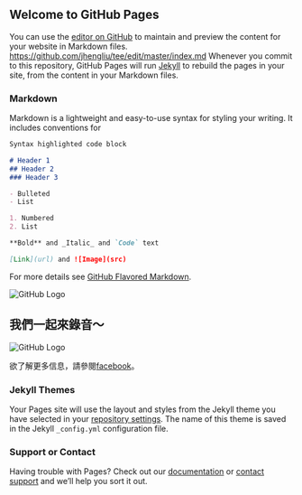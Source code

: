 ## Welcome to GitHub Pages

You can use the [editor on GitHub](https://www.youtube.com/watch?v=JwjBbWQs71k) to maintain and preview the content for your website in Markdown files.
https://github.com/jhengliu/tee/edit/master/index.md
Whenever you commit to this repository, GitHub Pages will run [Jekyll](https://jekyllrb.com/) to rebuild the pages in your site, from the content in your Markdown files.

### Markdown

Markdown is a lightweight and easy-to-use syntax for styling your writing. It includes conventions for

```markdown
Syntax highlighted code block

# Header 1
## Header 2
### Header 3

- Bulleted
- List

1. Numbered
2. List

**Bold** and _Italic_ and `Code` text

[Link](url) and ![Image](src)
```

For more details see [GitHub Flavored Markdown](https://guides.github.com/features/mastering-markdown/).


![GitHub Logo](https://scontent.ftpe3-1.fna.fbcdn.net/v/t1.0-9/13177341_883733221755348_3788928508532700048_n.jpg?oh=d8da7efc5756c123e4662041b274e70e&oe=5ABBF33A)

## 我們一起來錄音～
![GitHub Logo](https://scontent.ftpe3-1.fna.fbcdn.net/v/t1.0-9/13335578_894160290712641_8066235228498622809_n.jpg?oh=0dcb05483f0c3218baf547196cc7f83d&oe=5AEE155E)

欲了解更多信息，請參閱[facebook](https://www.facebook.com/YCH-882438541884816/)。



### Jekyll Themes

Your Pages site will use the layout and styles from the Jekyll theme you have selected in your [repository settings](https://github.com/jhengliu/tee/settings). The name of this theme is saved in the Jekyll `_config.yml` configuration file.

### Support or Contact

Having trouble with Pages? Check out our [documentation](https://help.github.com/categories/github-pages-basics/) or [contact support](https://github.com/contact) and we’ll help you sort it out.
